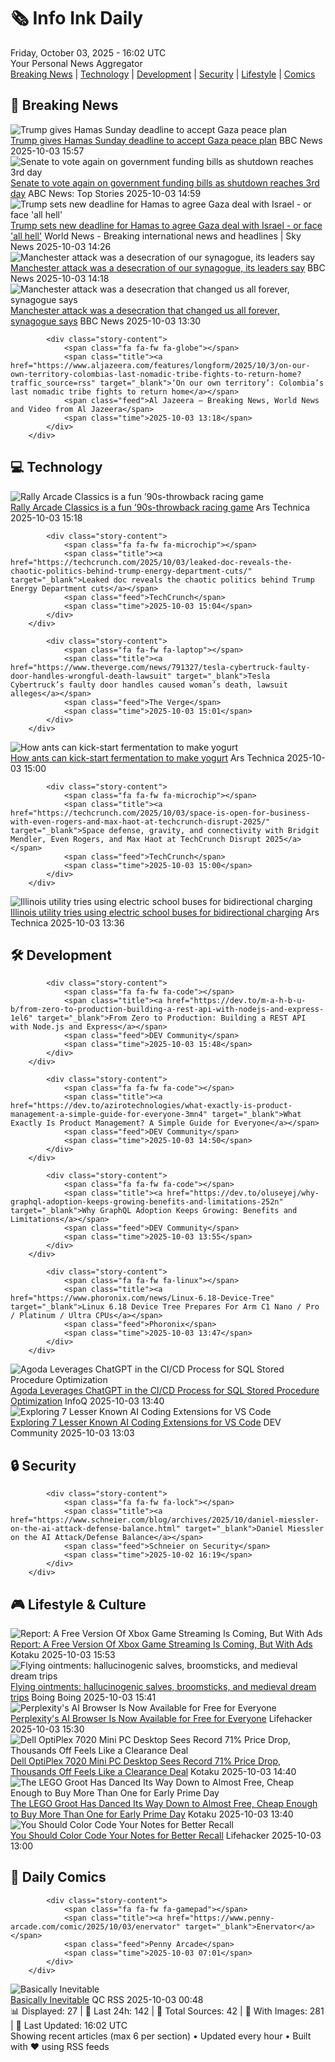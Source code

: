 <!-- Processing 54 RSS feeds at 2025-10-03 16:02:08 UTC -->
<!-- Processing: XKCD -->
<!-- Processing: Garfield -->
<!-- Processing: Dilbert -->
<!-- Processing: Girl Genius -->
<!-- Processing: BBC World News -->
<!-- Processing: Reuters Top News -->
<!-- Processing: ABC News Breaking -->
<!-- Processing: NBC News Breaking -->
<!-- Processing: Guardian World News -->
<!-- Processing: Sky News World -->
<!-- Processing: TechCrunch -->
<!-- Processing: Ars Technica -->
<!-- Processing: O'Reilly Radar -->
<!-- Processing: Lobsters Python -->
<!-- Processing: Dev.to -->
<!-- Processing: StackOverflow Blog -->
<!-- Processing: DistroWatch -->
<!-- Processing: Red Hat Blog -->
<!-- Processing: GitHub Blog -->
<!-- Processing: GitLab Blog -->
<!-- Processing: Martin Fowler -->
<!-- Processing: Coding Horror -->
<!-- Processing: Lifehacker -->
<!-- Processing: Kotaku -->
<!-- Processing: Boing Boing -->
<!-- Generated 8 new posts out of 25 feeds processed -->
<div class="newspaper-header">
    <h1 class="newspaper-title">🗞️ Info Ink Daily</h1>
    <div class="newspaper-date">Friday, October 03, 2025 - 16:02 UTC</div>
    <div class="newspaper-subtitle">Your Personal News Aggregator</div>
</div>

<div class="newspaper-nav">
    <a href="#breaking">Breaking News</a> |
    <a href="#tech">Technology</a> |
    <a href="#dev">Development</a> |
    <a href="#security">Security</a> |
    <a href="#lifestyle">Lifestyle</a> |
    <a href="#webcomics">Comics</a>
</div>

<div class="news-section breaking-news" id="breaking">
<h2 class="section-header">🚨 Breaking News</h2>
<div class="stories-container">
<div class="story">
            <img src="https://ichef.bbci.co.uk/ace/standard/240/cpsprodpb/a46e/live/6323eda0-a067-11f0-b2f9-dd258cdb2dcd.png" alt="Trump gives Hamas Sunday deadline to accept Gaza peace plan" class="story-image" loading="lazy" onerror="this.style.display='none'">
            <div class="story-content">
                <span class="fa fa-fw fa-earth-americas"></span>
                <span class="title"><a href="https://www.bbc.com/news/articles/cdxq7zp7002o?at_medium=RSS&at_campaign=rss" target="_blank">Trump gives Hamas Sunday deadline to accept Gaza peace plan</a></span>
                <span class="feed">BBC News</span>
                <span class="time">2025-10-03 15:57</span>
            </div>
        </div>
<div class="story">
            <img src="https://s.abcnews.com/images/US/shutdown-13-rt-gmh-251001_1759435297527_hpMain_4x3t_384.jpg" alt="Senate to vote again on government funding bills as shutdown reaches 3rd day" class="story-image" loading="lazy" onerror="this.style.display='none'">
            <div class="story-content">
                <span class="fa fa-fw fa-tv"></span>
                <span class="title"><a href="https://abcnews.go.com/Politics/senate-vote-government-funding-bills-shutdown-reaches-3rd/story?id=126183293" target="_blank">Senate to vote again on government funding bills as shutdown reaches 3rd day</a></span>
                <span class="feed">ABC News: Top Stories</span>
                <span class="time">2025-10-03 14:59</span>
            </div>
        </div>
<div class="story">
            <img src="https://e3.365dm.com/25/10/1920x1080/skynews-gaza-city-hamas-israel_7040278.jpg?20251003155137" alt="Trump sets new deadline for Hamas to agree Gaza deal with Israel - or face &#x27;all hell&#x27;" class="story-image" loading="lazy" onerror="this.style.display='none'">
            <div class="story-content">
                <span class="fa fa-fw fa-satellite"></span>
                <span class="title"><a href="https://news.sky.com/story/trump-sets-new-deadline-for-hamas-to-agree-gaza-deal-with-israel-or-face-all-hell-13443601" target="_blank">Trump sets new deadline for Hamas to agree Gaza deal with Israel - or face &#x27;all hell&#x27;</a></span>
                <span class="feed">World News - Breaking international news and headlines | Sky News</span>
                <span class="time">2025-10-03 14:26</span>
            </div>
        </div>
<div class="story">
            <img src="https://ichef.bbci.co.uk/ace/standard/240/cpsprodpb/2658/live/70273b20-a05c-11f0-92db-77261a15b9d2.jpg" alt="Manchester attack was a desecration of our synagogue, its leaders say" class="story-image" loading="lazy" onerror="this.style.display='none'">
            <div class="story-content">
                <span class="fa fa-fw fa-flag"></span>
                <span class="title"><a href="https://www.bbc.com/news/articles/cgj1xzv4z0vo?at_medium=RSS&at_campaign=rss" target="_blank">Manchester attack was a desecration of our synagogue, its leaders say</a></span>
                <span class="feed">BBC News</span>
                <span class="time">2025-10-03 14:18</span>
            </div>
        </div>
<div class="story">
            <img src="https://ichef.bbci.co.uk/ace/standard/240/cpsprodpb/2658/live/70273b20-a05c-11f0-92db-77261a15b9d2.jpg" alt="Manchester attack was a desecration that changed us all forever, synagogue says" class="story-image" loading="lazy" onerror="this.style.display='none'">
            <div class="story-content">
                <span class="fa fa-fw fa-flag"></span>
                <span class="title"><a href="https://www.bbc.com/news/articles/cgj1xzv4z0vo?at_medium=RSS&at_campaign=rss" target="_blank">Manchester attack was a desecration that changed us all forever, synagogue says</a></span>
                <span class="feed">BBC News</span>
                <span class="time">2025-10-03 13:30</span>
            </div>
        </div>
<div class="story">
            
            <div class="story-content">
                <span class="fa fa-fw fa-globe"></span>
                <span class="title"><a href="https://www.aljazeera.com/features/longform/2025/10/3/on-our-own-territory-colombias-last-nomadic-tribe-fights-to-return-home?traffic_source=rss" target="_blank">‘On our own territory’: Colombia’s last nomadic tribe fights to return home</a></span>
                <span class="feed">Al Jazeera – Breaking News, World News and Video from Al Jazeera</span>
                <span class="time">2025-10-03 13:18</span>
            </div>
        </div>
</div>
</div>
<div class="news-section tech-news" id="tech">
<h2 class="section-header">💻 Technology</h2>
<div class="stories-container">
<div class="story">
            <img src="https://cdn.arstechnica.net/wp-content/uploads/2025/10/PressKit_Imatge_27-500x500.jpg" alt="Rally Arcade Classics is a fun ’90s-throwback racing game" class="story-image" loading="lazy" onerror="this.style.display='none'">
            <div class="story-content">
                <span class="fa fa-fw fa-cog"></span>
                <span class="title"><a href="https://arstechnica.com/gaming/2025/10/rally-arcade-classics-is-a-fun-90s-throwback-racing-game/" target="_blank">Rally Arcade Classics is a fun ’90s-throwback racing game</a></span>
                <span class="feed">Ars Technica</span>
                <span class="time">2025-10-03 15:18</span>
            </div>
        </div>
<div class="story">
            
            <div class="story-content">
                <span class="fa fa-fw fa-microchip"></span>
                <span class="title"><a href="https://techcrunch.com/2025/10/03/leaked-doc-reveals-the-chaotic-politics-behind-trump-energy-department-cuts/" target="_blank">Leaked doc reveals the chaotic politics behind Trump Energy Department cuts</a></span>
                <span class="feed">TechCrunch</span>
                <span class="time">2025-10-03 15:04</span>
            </div>
        </div>
<div class="story">
            
            <div class="story-content">
                <span class="fa fa-fw fa-laptop"></span>
                <span class="title"><a href="https://www.theverge.com/news/791327/tesla-cybertruck-faulty-door-handles-wrongful-death-lawsuit" target="_blank">Tesla Cybertruck’s faulty door handles caused woman’s death, lawsuit alleges</a></span>
                <span class="feed">The Verge</span>
                <span class="time">2025-10-03 15:01</span>
            </div>
        </div>
<div class="story">
            <img src="https://cdn.arstechnica.net/wp-content/uploads/2025/09/yogurt1-500x500.jpg" alt="How ants can kick-start fermentation to make yogurt" class="story-image" loading="lazy" onerror="this.style.display='none'">
            <div class="story-content">
                <span class="fa fa-fw fa-cog"></span>
                <span class="title"><a href="https://arstechnica.com/science/2025/10/how-ants-can-kick-start-fermentation-to-make-yogurt/" target="_blank">How ants can kick-start fermentation to make yogurt</a></span>
                <span class="feed">Ars Technica</span>
                <span class="time">2025-10-03 15:00</span>
            </div>
        </div>
<div class="story">
            
            <div class="story-content">
                <span class="fa fa-fw fa-microchip"></span>
                <span class="title"><a href="https://techcrunch.com/2025/10/03/space-is-open-for-business-with-even-rogers-and-max-haot-at-techcrunch-disrupt-2025/" target="_blank">Space defense, gravity, and connectivity with Bridgit Mendler, Even Rogers, and Max Haot at TechCrunch Disrupt 2025</a></span>
                <span class="feed">TechCrunch</span>
                <span class="time">2025-10-03 15:00</span>
            </div>
        </div>
<div class="story">
            <img src="https://cdn.arstechnica.net/wp-content/uploads/2022/05/18C1102_002-500x500.jpg" alt="Illinois utility tries using electric school buses for bidirectional charging" class="story-image" loading="lazy" onerror="this.style.display='none'">
            <div class="story-content">
                <span class="fa fa-fw fa-cog"></span>
                <span class="title"><a href="https://arstechnica.com/cars/2025/10/illinois-utility-tries-using-electric-school-buses-for-bidirectional-charging/" target="_blank">Illinois utility tries using electric school buses for bidirectional charging</a></span>
                <span class="feed">Ars Technica</span>
                <span class="time">2025-10-03 13:36</span>
            </div>
        </div>
</div>
</div>
<div class="news-section dev-news" id="dev">
<h2 class="section-header">🛠️ Development</h2>
<div class="stories-container">
<div class="story">
            
            <div class="story-content">
                <span class="fa fa-fw fa-code"></span>
                <span class="title"><a href="https://dev.to/m-a-h-b-u-b/from-zero-to-production-building-a-rest-api-with-nodejs-and-express-1el6" target="_blank">From Zero to Production: Building a REST API with Node.js and Express</a></span>
                <span class="feed">DEV Community</span>
                <span class="time">2025-10-03 15:48</span>
            </div>
        </div>
<div class="story">
            
            <div class="story-content">
                <span class="fa fa-fw fa-code"></span>
                <span class="title"><a href="https://dev.to/azirotechnologies/what-exactly-is-product-management-a-simple-guide-for-everyone-3mn4" target="_blank">What Exactly Is Product Management? A Simple Guide for Everyone</a></span>
                <span class="feed">DEV Community</span>
                <span class="time">2025-10-03 14:50</span>
            </div>
        </div>
<div class="story">
            
            <div class="story-content">
                <span class="fa fa-fw fa-code"></span>
                <span class="title"><a href="https://dev.to/oluseyej/why-graphql-adoption-keeps-growing-benefits-and-limitations-252n" target="_blank">Why GraphQL Adoption Keeps Growing: Benefits and Limitations</a></span>
                <span class="feed">DEV Community</span>
                <span class="time">2025-10-03 13:55</span>
            </div>
        </div>
<div class="story">
            
            <div class="story-content">
                <span class="fa fa-fw fa-linux"></span>
                <span class="title"><a href="https://www.phoronix.com/news/Linux-6.18-Device-Tree" target="_blank">Linux 6.18 Device Tree Prepares For Arm C1 Nano / Pro / Platinum / Ultra CPUs</a></span>
                <span class="feed">Phoronix</span>
                <span class="time">2025-10-03 13:47</span>
            </div>
        </div>
<div class="story">
            <img src="https://res.infoq.com/news/2025/10/agoda-sql-procedure-chatgpt-cicd/en/headerimage/generatedHeaderImage-1759497635729.jpg" alt="Agoda Leverages ChatGPT in the CI/CD Process for SQL Stored Procedure Optimization" class="story-image" loading="lazy" onerror="this.style.display='none'">
            <div class="story-content">
                <span class="fa fa-fw fa-info-circle"></span>
                <span class="title"><a href="https://www.infoq.com/news/2025/10/agoda-sql-procedure-chatgpt-cicd/?utm_campaign=infoq_content&utm_source=infoq&utm_medium=feed&utm_term=global" target="_blank">Agoda Leverages ChatGPT in the CI/CD Process for SQL Stored Procedure Optimization</a></span>
                <span class="feed">InfoQ</span>
                <span class="time">2025-10-03 13:40</span>
            </div>
        </div>
<div class="story">
            <img src="https://media2.dev.to/dynamic/image/width=800%2Cheight=%2Cfit=scale-down%2Cgravity=auto%2Cformat=auto/https%3A%2F%2Fdev-to-uploads.s3.amazonaws.com%2Fuploads%2Farticles%2Feq4azzxg81hfl8qoe4gf.png" alt="Exploring 7 Lesser Known AI Coding Extensions for VS Code" class="story-image" loading="lazy" onerror="this.style.display='none'">
            <div class="story-content">
                <span class="fa fa-fw fa-code"></span>
                <span class="title"><a href="https://dev.to/wickathou/exploring-7-lesser-known-ai-coding-extensions-for-vs-code-2nmb" target="_blank">Exploring 7 Lesser Known AI Coding Extensions for VS Code</a></span>
                <span class="feed">DEV Community</span>
                <span class="time">2025-10-03 13:03</span>
            </div>
        </div>
</div>
</div>
<div class="news-section security-news" id="security">
<h2 class="section-header">🔒 Security</h2>
<div class="stories-container">
<div class="story">
            
            <div class="story-content">
                <span class="fa fa-fw fa-lock"></span>
                <span class="title"><a href="https://www.schneier.com/blog/archives/2025/10/daniel-miessler-on-the-ai-attack-defense-balance.html" target="_blank">Daniel Miessler on the AI Attack/Defense Balance</a></span>
                <span class="feed">Schneier on Security</span>
                <span class="time">2025-10-02 16:19</span>
            </div>
        </div>
</div>
</div>
<div class="news-section lifestyle-news" id="lifestyle">
<h2 class="section-header">🎮 Lifestyle & Culture</h2>
<div class="stories-container">
<div class="story">
            <img src="https://kotaku.com/app/uploads/2025/09/xbox-logo2.jpg" alt="Report: A Free Version Of Xbox Game Streaming Is Coming, But With Ads" class="story-image" loading="lazy" onerror="this.style.display='none'">
            <div class="story-content">
                <span class="fa fa-fw fa-gamepad"></span>
                <span class="title"><a href="https://kotaku.com/report-a-free-version-of-xbox-game-streaming-is-coming-but-with-ads-2000631520" target="_blank">Report: A Free Version Of Xbox Game Streaming Is Coming, But With Ads</a></span>
                <span class="feed">Kotaku</span>
                <span class="time">2025-10-03 15:53</span>
            </div>
        </div>
<div class="story">
            <img src="https://i0.wp.com/boingboing.net/wp-content/uploads/2025/10/Preparation_for_the_Witches_Sabbath_David_Teniers_II.jpg?fit=1200%2C814&amp;quality=60&amp;ssl=1" alt="Flying ointments: hallucinogenic salves, broomsticks, and medieval dream trips" class="story-image" loading="lazy" onerror="this.style.display='none'">
            <div class="story-content">
                <span class="fa fa-fw fa-arrow-right"></span>
                <span class="title"><a href="https://boingboing.net/2025/10/03/flying-ointments-hallucinogenic-salves-broomsticks-and-medieval-dream-trips.html" target="_blank">Flying ointments: hallucinogenic salves, broomsticks, and medieval dream trips</a></span>
                <span class="feed">Boing Boing</span>
                <span class="time">2025-10-03 15:41</span>
            </div>
        </div>
<div class="story">
            <img src="https://lifehacker.com/imagery/articles/01K6N6NT5BA2Z879ZAXQS7JZJD/hero-image.jpg" alt="Perplexity&#x27;s AI Browser Is Now Available for Free for Everyone" class="story-image" loading="lazy" onerror="this.style.display='none'">
            <div class="story-content">
                <span class="fa fa-fw fa-life-ring"></span>
                <span class="title"><a href="https://lifehacker.com/tech/perplexitys-ai-comet-browser-free?utm_medium=RSS" target="_blank">Perplexity&#x27;s AI Browser Is Now Available for Free for Everyone</a></span>
                <span class="feed">Lifehacker</span>
                <span class="time">2025-10-03 15:30</span>
            </div>
        </div>
<div class="story">
            <img src="https://kotaku.com/app/uploads/2025/10/dell-pc.jpg" alt="Dell OptiPlex 7020 Mini PC Desktop Sees Record 71% Price Drop, Thousands Off Feels Like a Clearance Deal" class="story-image" loading="lazy" onerror="this.style.display='none'">
            <div class="story-content">
                <span class="fa fa-fw fa-gamepad"></span>
                <span class="title"><a href="https://kotaku.com/dell-optiplex-7020-mini-pc-desktop-sees-record-71-price-drop-thousands-off-feels-like-a-clearance-deal-2000631179" target="_blank">Dell OptiPlex 7020 Mini PC Desktop Sees Record 71% Price Drop, Thousands Off Feels Like a Clearance Deal</a></span>
                <span class="feed">Kotaku</span>
                <span class="time">2025-10-03 14:40</span>
            </div>
        </div>
<div class="story">
            <img src="https://kotaku.com/app/uploads/2025/10/DancingGrootLEGO.jpg" alt="The LEGO Groot Has Danced Its Way Down to Almost Free, Cheap Enough to Buy More Than One for Early Prime Day" class="story-image" loading="lazy" onerror="this.style.display='none'">
            <div class="story-content">
                <span class="fa fa-fw fa-gamepad"></span>
                <span class="title"><a href="https://kotaku.com/the-lego-groot-has-danced-its-way-down-to-almost-free-cheap-enough-to-buy-more-than-one-for-early-prime-day-2000631154" target="_blank">The LEGO Groot Has Danced Its Way Down to Almost Free, Cheap Enough to Buy More Than One for Early Prime Day</a></span>
                <span class="feed">Kotaku</span>
                <span class="time">2025-10-03 13:40</span>
            </div>
        </div>
<div class="story">
            <img src="https://lifehacker.com/imagery/articles/01HF2GQPPRZY98TVV6NMMJ3AD3/hero-image.jpg" alt="You Should Color Code Your Notes for Better Recall" class="story-image" loading="lazy" onerror="this.style.display='none'">
            <div class="story-content">
                <span class="fa fa-fw fa-life-ring"></span>
                <span class="title"><a href="https://lifehacker.com/you-should-color-code-your-notes-for-better-recall?utm_medium=RSS" target="_blank">You Should Color Code Your Notes for Better Recall</a></span>
                <span class="feed">Lifehacker</span>
                <span class="time">2025-10-03 13:00</span>
            </div>
        </div>
</div>
</div>
<div class="news-section webcomics-section" id="webcomics">
<h2 class="section-header">🎨 Daily Comics</h2>
<div class="stories-container">
<div class="story">
            
            <div class="story-content">
                <span class="fa fa-fw fa-gamepad"></span>
                <span class="title"><a href="https://www.penny-arcade.com/comic/2025/10/03/enervator" target="_blank">Enervator</a></span>
                <span class="feed">Penny Arcade</span>
                <span class="time">2025-10-03 07:01</span>
            </div>
        </div>
<div class="story">
            <img src="http://www.questionablecontent.net/comics/5671.png" alt="Basically Inevitable" class="story-image" loading="lazy" onerror="this.style.display='none'">
            <div class="story-content">
                <span class="fa fa-fw fa-music"></span>
                <span class="title"><a href="http://questionablecontent.net/view.php?comic=5671" target="_blank">Basically Inevitable</a></span>
                <span class="feed">QC RSS</span>
                <span class="time">2025-10-03 00:48</span>
            </div>
        </div>
</div>
</div>

<div class="newspaper-footer">
    <div class="stats">
        📊 Displayed: 27 | 📅 Last 24h: 142 | 📡 Total Sources: 42 | 📸 With Images: 281 |
        🔄 Last Updated: 16:02 UTC
    </div>
    <div class="footer-note">
        Showing recent articles (max 6 per section) • Updated every hour • Built with ❤️ using RSS feeds
    </div>
</div>
